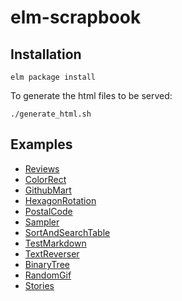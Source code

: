 # elm-scrapbook

## Installation

    elm package install

To generate the html files to be served:

    ./generate_html.sh


## Examples

- [Reviews](http://rawgit.com/martinos/elm-scrapbook/master/site/Reviews.html)
- [ColorRect](http://rawgit.com/martinos/elm-scrapbook/master/site/ColorRect.html)
- [GithubMart](http://rawgit.com/martinos/elm-scrapbook/master/site/githubmart.html)
- [HexagonRotation](http://rawgit.com/martinos/elm-scrapbook/master/site/HexagonRotation.html)
- [PostalCode](http://rawgit.com/martinos/elm-scrapbook/master/site/PostalCode.html)
- [Sampler](http://rawgit.com/martinos/elm-scrapbook/master/site/Sampler.html)
- [SortAndSearchTable](http://rawgit.com/martinos/elm-scrapbook/master/site/SortAndSearchTable.html)
- [TestMarkdown](http://rawgit.com/martinos/elm-scrapbook/master/site/TestMarkdown.html)
- [TextReverser](http://rawgit.com/martinos/elm-scrapbook/master/site/TextReverser.html)
- [BinaryTree](http://rawgit.com/martinos/elm-scrapbook/master/site/BinaryTree.html)
- [RandomGif](http://rawgit.com/martinos/elm-scrapbook/master/site/randomGif.html)
- [Stories](http://rawgit.com/martinos/elm-scrapbook/master/site/stories.html)
